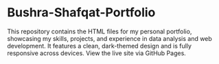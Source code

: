 # Bushra-Shafqat-Portfolio
This repository contains the HTML files for my personal portfolio, showcasing my skills, projects, and experience in data analysis and web development. It features a clean, dark-themed design and is fully responsive across devices. View the live site via GitHub Pages.
